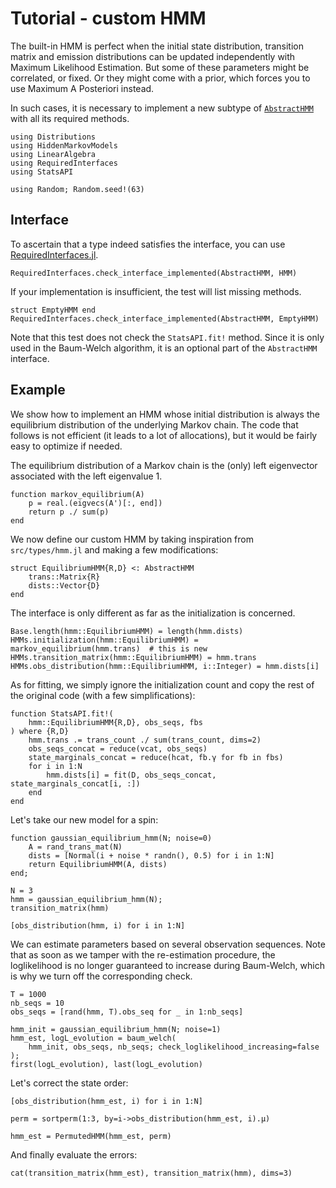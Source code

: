 # Tutorial - custom HMM

The built-in HMM is perfect when the initial state distribution, transition matrix and emission distributions can be updated independently with Maximum Likelihood Estimation.
But some of these parameters might be correlated, or fixed.
Or they might come with a prior, which forces you to use Maximum A Posteriori instead.

In such cases, it is necessary to implement a new subtype of [`AbstractHMM`](@ref) with all its required methods.

```@example tuto
using Distributions
using HiddenMarkovModels
using LinearAlgebra
using RequiredInterfaces
using StatsAPI

using Random; Random.seed!(63)
```

## Interface

To ascertain that a type indeed satisfies the interface, you can use [RequiredInterfaces.jl](https://github.com/Seelengrab/RequiredInterfaces.jl).

```@example tuto
RequiredInterfaces.check_interface_implemented(AbstractHMM, HMM)
```

If your implementation is insufficient, the test will list missing methods.

```@example tuto
struct EmptyHMM end
RequiredInterfaces.check_interface_implemented(AbstractHMM, EmptyHMM)
```

Note that this test does not check the `StatsAPI.fit!` method.
Since it is only used in the Baum-Welch algorithm, it is an optional part of the `AbstractHMM` interface.

## Example

We show how to implement an HMM whose initial distribution is always the equilibrium distribution of the underlying Markov chain.
The code that follows is not efficient (it leads to a lot of allocations), but it would be fairly easy to optimize if needed.

The equilibrium distribution of a Markov chain is the (only) left eigenvector associated with the left eigenvalue $1$.

```@example tuto
function markov_equilibrium(A)
    p = real.(eigvecs(A')[:, end])
    return p ./ sum(p)
end
```

We now define our custom HMM by taking inspiration from `src/types/hmm.jl` and making a few modifications:

```@example tuto
struct EquilibriumHMM{R,D} <: AbstractHMM
    trans::Matrix{R}
    dists::Vector{D}
end
```

The interface is only different as far as the initialization is concerned.

```@example tuto
Base.length(hmm::EquilibriumHMM) = length(hmm.dists)
HMMs.initialization(hmm::EquilibriumHMM) = markov_equilibrium(hmm.trans)  # this is new
HMMs.transition_matrix(hmm::EquilibriumHMM) = hmm.trans
HMMs.obs_distribution(hmm::EquilibriumHMM, i::Integer) = hmm.dists[i]
```

As for fitting, we simply ignore the initialization count and copy the rest of the original code (with a few simplifications):

```@example tuto
function StatsAPI.fit!(
    hmm::EquilibriumHMM{R,D}, obs_seqs, fbs
) where {R,D}
    hmm.trans .= trans_count ./ sum(trans_count, dims=2)
    obs_seqs_concat = reduce(vcat, obs_seqs)
    state_marginals_concat = reduce(hcat, fb.γ for fb in fbs)
    for i in 1:N
        hmm.dists[i] = fit(D, obs_seqs_concat, state_marginals_concat[i, :])
    end
end
```

Let's take our new model for a spin:

```@example tuto
function gaussian_equilibrium_hmm(N; noise=0)
    A = rand_trans_mat(N)
    dists = [Normal(i + noise * randn(), 0.5) for i in 1:N]
    return EquilibriumHMM(A, dists)
end;
```

```@example tuto
N = 3
hmm = gaussian_equilibrium_hmm(N);
transition_matrix(hmm)
```

```@example tuto
[obs_distribution(hmm, i) for i in 1:N]
```

We can estimate parameters based on several observation sequences.
Note that as soon as we tamper with the re-estimation procedure, the loglikelihood is no longer guaranteed to increase during Baum-Welch, which is why we turn off the corresponding check.

```@example tuto
T = 1000
nb_seqs = 10
obs_seqs = [rand(hmm, T).obs_seq for _ in 1:nb_seqs]

hmm_init = gaussian_equilibrium_hmm(N; noise=1)
hmm_est, logL_evolution = baum_welch(
    hmm_init, obs_seqs, nb_seqs; check_loglikelihood_increasing=false
);
first(logL_evolution), last(logL_evolution)
```

Let's correct the state order:

```@example tuto
[obs_distribution(hmm_est, i) for i in 1:N]
```

```@example tuto
perm = sortperm(1:3, by=i->obs_distribution(hmm_est, i).μ)
```

```@example tuto
hmm_est = PermutedHMM(hmm_est, perm)
```

And finally evaluate the errors:

```@example tuto
cat(transition_matrix(hmm_est), transition_matrix(hmm), dims=3)
```